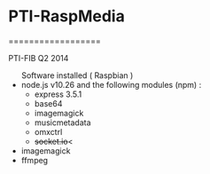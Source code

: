 <h1>PTI-RaspMedia</h1>
==================

PTI-FIB Q2 2014


<ul>Software installed ( Raspbian )
    <li>node.js v10.26 and the following modules (npm) :
        <ul>
            <li>express 3.5.1</li>
            <li>base64</li>
            <li>imagemagick</li>
            <li>musicmetadata</li>
            <li>omxctrl</li>
            <li><strike>socket.io</strike><</li>
        </ul>
    </li>
    <li>imagemagick</li>
    <li>ffmpeg</li>
</ul>
  
 
